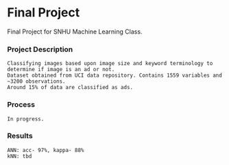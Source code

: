 # Final Project

Final Project for SNHU Machine Learning Class.


### Project Description
```
Classifying images based upon image size and keyword terminology to determine if image is an ad or not.
Dataset obtained from UCI data repository. Contains 1559 variables and ~3200 observations. 
Around 15% of data are classified as ads.
```

### Process
```
In progress.
```


### Results
```
ANN: acc- 97%, kappa- 88%
kNN: tbd
```
